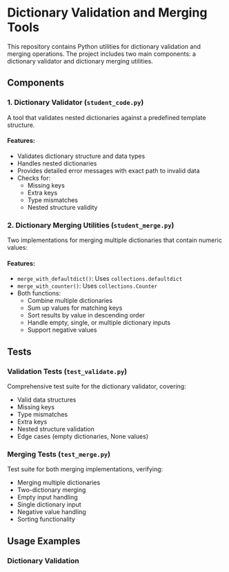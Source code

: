 # Dictionary Validation and Merging Tools

This repository contains Python utilities for dictionary validation and merging operations. The project includes two main components: a dictionary validator and dictionary merging utilities.

## Components

### 1. Dictionary Validator (`student_code.py`)
A tool that validates nested dictionaries against a predefined template structure.

#### Features:
- Validates dictionary structure and data types
- Handles nested dictionaries
- Provides detailed error messages with exact path to invalid data
- Checks for:
  - Missing keys
  - Extra keys
  - Type mismatches
  - Nested structure validity

### 2. Dictionary Merging Utilities (`student_merge.py`)
Two implementations for merging multiple dictionaries that contain numeric values:

#### Features:
- `merge_with_defaultdict()`: Uses `collections.defaultdict`
- `merge_with_counter()`: Uses `collections.Counter`
- Both functions:
  - Combine multiple dictionaries
  - Sum up values for matching keys
  - Sort results by value in descending order
  - Handle empty, single, or multiple dictionary inputs
  - Support negative values

## Tests

### Validation Tests (`test_validate.py`)
Comprehensive test suite for the dictionary validator, covering:
- Valid data structures
- Missing keys
- Type mismatches
- Extra keys
- Nested structure validation
- Edge cases (empty dictionaries, None values)

### Merging Tests (`test_merge.py`)
Test suite for both merging implementations, verifying:
- Merging multiple dictionaries
- Two-dictionary merging
- Empty input handling
- Single dictionary input
- Negative value handling
- Sorting functionality

## Usage Examples

### Dictionary Validation 